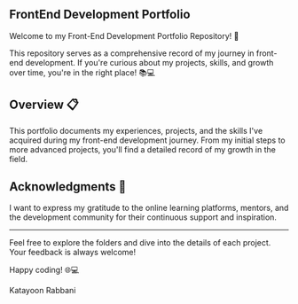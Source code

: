 ## FrontEnd Development Portfolio

Welcome to my Front-End Development Portfolio Repository! 🚀

This repository serves as a comprehensive record of my journey in front-end development. If you're curious about my projects, skills, and growth over time, you're in the right place! 📚💻


## Overview 📋

This portfolio documents my experiences, projects, and the skills I've acquired during my front-end development journey. From my initial steps to more advanced projects, you'll find a detailed record of my growth in the field.


## Acknowledgments 🙏

I want to express my gratitude to the online learning platforms, mentors, and the development community for their continuous support and inspiration.

---

Feel free to explore the folders and dive into the details of each project. Your feedback is always welcome!

Happy coding! 🌐💻

Katayoon Rabbani

